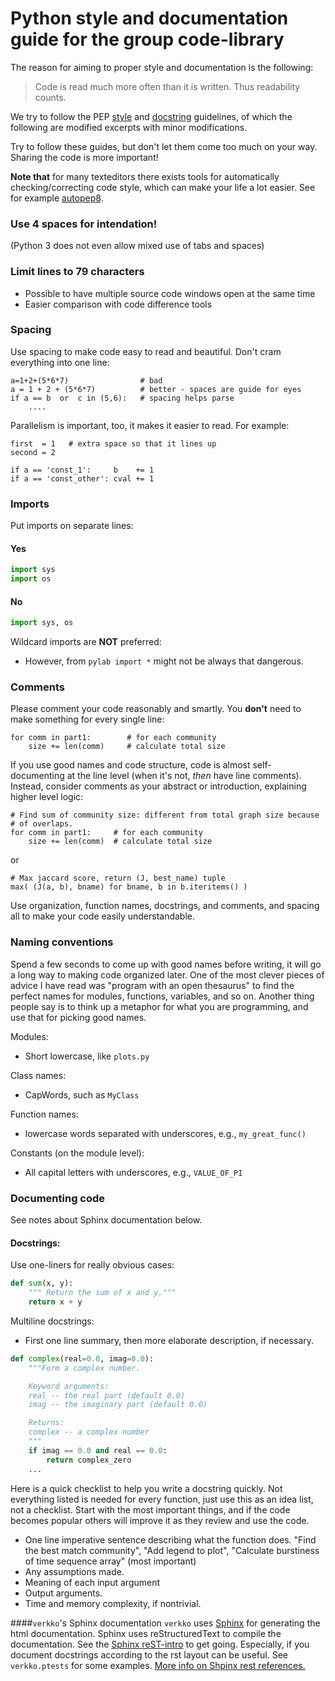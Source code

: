 # Python style and documentation guide for the group code-library

The reason for aiming to proper style and documentation is the following:

> Code is read much more often than it is written.
> Thus readability counts.

We try to follow the PEP
[style](http://legacy.python.org/dev/peps/pep-0008/) and
[docstring](http://legacy.python.org/dev/peps/pep-0257/) guidelines,
of which the following are modified excerpts with minor modifications.

Try to follow these guides, but don't let them come too much on your way.
Sharing the code is more important!

**Note that** for many texteditors there exists tools for automatically checking/correcting
code style, which can make your life a lot easier. See for example [autopep8](https://github.com/hhatto/autopep8).


### Use 4 spaces for intendation!
(Python 3 does not even allow mixed use of tabs and spaces)

### Limit lines to 79 characters
* Possible to have multiple source code windows open at the same time
* Easier comparison with code difference tools

### Spacing
Use spacing to make code easy to read and beautiful.  Don't cram
everything into one line:

    a=1+2+(5*6*7)                # bad
    a = 1 + 2 + (5*6*7)          # better - spaces are guide for eyes
    if a == b  or  c in (5,6):   # spacing helps parse
        ....

Parallelism is important, too, it makes it easier to read.  For
example:

    first  = 1   # extra space so that it lines up
    second = 2

    if a == 'const_1':     b    += 1
    if a == 'const_other': cval += 1

### Imports
Put imports on separate lines:

#### Yes

```python
import sys
import os
```

#### No

```python
import sys, os
```

Wildcard imports are **NOT** preferred:

* However, from `pylab import *` might not be always that dangerous.


### Comments
Please comment your code reasonably and smartly.  You **don't** need to make
something for every single line:

    for comm in part1:        # for each community
        size += len(comm)     # calculate total size

If you use good names and code structure, code is almost
self-documenting at the line level (when it's not, *then* have line
comments).  Instead, consider comments as your abstract or
introduction, explaining higher level logic:

    # Find sum of community size: different from total graph size because
    # of overlaps.
    for comm in part1:     # for each community
        size += len(comm)  # calculate total size

or

    # Max jaccard score, return (J, best_name) tuple
    max( (J(a, b), bname) for bname, b in b.iteritems() )

Use organization, function names, docstrings, and comments, and
spacing all to make your code easily understandable.


### Naming conventions

Spend a few seconds to come up with good names before writing, it will
go a long way to making code organized later.  One of the most clever
pieces of advice I have read was "program with an open thesaurus" to
find the perfect names for modules, functions, variables, and so on.
Another thing people say is to think up a metaphor for what you are
programming, and use that for picking good names.


Modules:

* Short lowercase, like `plots.py`

Class names:

* CapWords, such as `MyClass`

Function names:

* lowercase words separated with underscores, e.g., `my_great_func()`

Constants (on the module level):

* All capital letters with underscores, e.g., `VALUE_OF_PI`

### Documenting code

See notes about Sphinx documentation below.

#### Docstrings:

Use one-liners for really obvious cases:

```python
def sum(x, y):
	""" Return the sum of x and y."""
	return x + y
```

Multiline docstrings:
* First one line summary, then more elaborate description, if necessary.

```python
def complex(real=0.0, imag=0.0):
    """Form a complex number.

    Keyword arguments:
    real -- the real part (default 0.0)
    imag -- the imaginary part (default 0.0)

    Returns:
    complex -- a complex number
    """
    if imag == 0.0 and real == 0.0:
        return complex_zero
    ...
```

Here is a quick checklist to help you write a docstring quickly.  Not
everything listed is needed for every function, just use this as an
idea list, not a checklist.  Start with the most important things, and
if the code becomes popular others will improve it as they review and
use the code.

 * One line imperative sentence describing what the function does.
   "Find the best match community", "Add legend to plot", "Calculate
   burstiness of time sequence array" (most important)
 * Any assumptions made.
 * Meaning of each input argument
 * Output arguments.
 * Time and memory complexity, if nontrivial.


####``verkko``'s Sphinx documentation
``verkko`` uses [Sphinx](http://sphinx-doc.org/) for generating the html
 documentation.
 Sphinx uses reStructuredText to compile the documentation.
 See the [Sphinx reST-intro](http://sphinx-doc.org/rest.html) to get going.
 Especially, if you document docstrings according to the rst layout can
 be useful. See ``verkko.ptests`` for some examples.
 [More info on Shpinx rest references.](http://sphinx-doc.org/domains.html#signatures)


